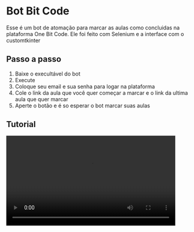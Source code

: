 # Bot Bit Code #
Esse é um bot de atomação para marcar as aulas como concluidas na plataforma One Bit Code. Ele foi feito com Selenium e
a interface com o customtkinter
## Passo a passo ##
1. Baixe o execultável do bot 
2. Execute
3. Coloque seu email e sua senha para logar na plataforma
4. Cole o link da aula que você quer começar a marcar e o link da ultima aula que quer marcar
5. Aperte o botão e é so esperar o bot marcar suas aulas

## Tutorial ##
<video width="450" height="240" controls>
  <source src="assets/tutorial.mp4" type="video/mp4">
</video>
